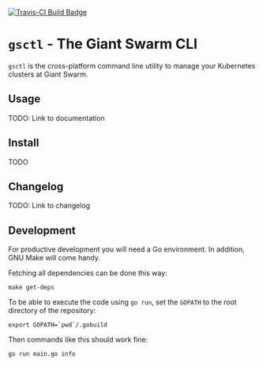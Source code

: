 [![Travis-CI Build Badge](https://api.travis-ci.org/giantswarm/gsctl.svg?branch=master)](https://travis-ci.org/giantswarm/gsctl)


# `gsctl` - The Giant Swarm CLI

`gsctl` is the cross-platform command line utility to manage your Kubernetes clusters at Giant Swarm.

## Usage

TODO: Link to documentation

## Install

TODO

## Changelog

TODO: Link to changelog

## Development

For productive development you will need a Go environment. In addition, GNU Make will come handy.

Fetching all dependencies can be done this way:

```nohighlight
make get-deps
```

To be able to execute the code using `go run`, set the `GOPATH` to the root directory of the repository:

```nohighlight
export GOPATH=`pwd`/.gobuild
```

Then commands like this should work fine:

```nohighlight
go run main.go info
```
